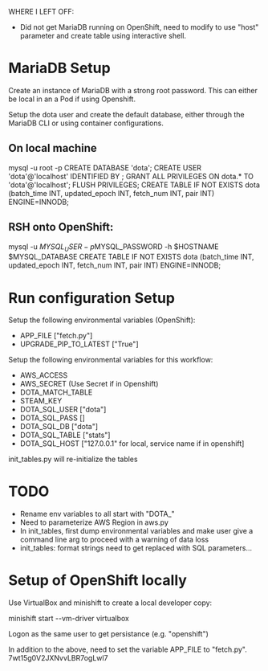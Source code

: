 WHERE I LEFT OFF:
- Did not get MariaDB running on OpenShift, need to modify to use "host"
  parameter and create table using interactive shell.

# MariaDB Setup

Create an instance of MariaDB with a strong root password. This can 
either be local in an a Pod if using Openshift.

Setup the dota user and create the default database, either through
the MariaDB CLI or using container configurations.

## On local machine
mysql -u root -p
CREATE DATABASE 'dota';
CREATE USER 'dota'@'localhost' IDENTIFIED BY <password>;
GRANT ALL PRIVILEGES ON dota.* TO 'dota'@'localhost';
FLUSH PRIVILEGES;
CREATE TABLE IF NOT EXISTS dota (batch_time INT, updated_epoch INT, fetch_num INT, pair INT) ENGINE=INNODB;

## RSH onto OpenShift:
mysql -u $MYSQL_USER -p$MYSQL_PASSWORD -h $HOSTNAME $MYSQL_DATABASE
CREATE TABLE IF NOT EXISTS dota (batch_time INT, updated_epoch INT, fetch_num INT, pair INT) ENGINE=INNODB;

# Run configuration Setup

Setup the following environmental variables (OpenShift):

- APP_FILE ["fetch.py"]
- UPGRADE_PIP_TO_LATEST ["True"]

Setup the following environmental variables for this workflow:

- AWS_ACCESS
- AWS_SECRET (Use Secret if in Openshift)
- DOTA_MATCH_TABLE
- STEAM_KEY
- DOTA_SQL_USER     ["dota"]
- DOTA_SQL_PASS     [<password>]
- DOTA_SQL_DB       ["dota"]
- DOTA_SQL_TABLE    ["stats"]
- DOTA_SQL_HOST     ["127.0.0.1" for local, service name if in openshift]



init_tables.py will re-initialize the tables

# TODO
- Rename env variables to all start with "DOTA_"
- Need to parameterize AWS Region in aws.py
- In init_tables, first dump environmental variables and make user give a command
  line arg to proceed with a warning of data loss
- init_tables: format strings need to get replaced with SQL parameters...

# Setup of OpenShift locally

Use VirtualBox and minishift to create a local developer copy:

minishift start --vm-driver virtualbox

Logon as the same user to get persistance (e.g. "openshift")

In addition to the above, need to set the variable APP_FILE to
"fetch.py".
7wt15g0V2JXNvvLBR7ogLwl7
